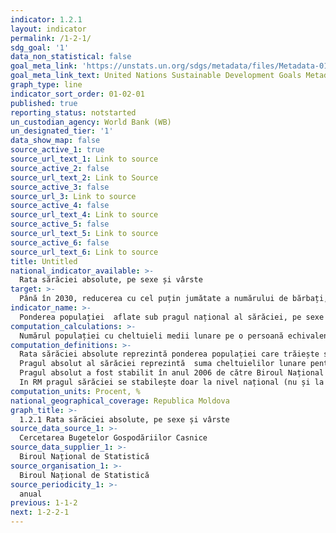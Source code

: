 ```yaml
---
indicator: 1.2.1
layout: indicator
permalink: /1-2-1/
sdg_goal: '1'
data_non_statistical: false
goal_meta_link: 'https://unstats.un.org/sdgs/metadata/files/Metadata-01-02-01.pdf '
goal_meta_link_text: United Nations Sustainable Development Goals Metadata (PDF 98.2 KB)
graph_type: line
indicator_sort_order: 01-02-01
published: true
reporting_status: notstarted
un_custodian_agency: World Bank (WB)
un_designated_tier: '1'
data_show_map: false
source_active_1: true
source_url_text_1: Link to source
source_active_2: false
source_url_text_2: Link to Source
source_active_3: false
source_url_3: Link to source
source_active_4: false
source_url_text_4: Link to source
source_active_5: false
source_url_text_5: Link to source
source_active_6: false
source_url_text_6: Link to source
title: Untitled
national_indicator_available: >-
  Rata sărăciei absolute, pe sexe și vârste
target: >-
  Până în 2030, reducerea cu cel puțin jumătate a numărului de bărbați, femei și copii de toate vârstele care trăiesc în sărăcie în toate dimensiunile acesteia potrivit definițiilor naționale
indicator_name: >-
  Ponderea populației  aflate sub pragul național al sărăciei, pe sexe și vârste
computation_calculations: >-
  Numărul populației cu cheltuieli medii lunare pe o persoană echivalent adultă mai mici decât valoarea pragului absolut al sărăciei, în perioada de referință / numărul total al populației în anul de referință *100.
computation_definitions: >-
  Rata sărăciei absolute reprezintă ponderea populației care trăiește sub pragul sărăciei stabilit la nivel național. <br> 
  Pragul absolut al sărăciei reprezintă  suma cheltuielilor lunare pentru un set de   produse  alimentare,  bunuri  nealimentare și servicii considerată  drept sumă minimă necesară unei gospodării pentru a asigura un nivel de trai decent. <br> 
  Pragul absolut a fost stabilit în anul 2006 de către Biroul Național de Statistică conform metodologiei (elaborate în comun de către BNS și Ministerul Economiei), care presupune recalcularea anuală a pragului sărăciei în baza Indicelui Prețurilor de Consum. In anul 2016 metodologia de estimare a indicatorilor sărăciei absolute a fost revizuită și Pragul absolut al sărăciei a fost recalculat.<br> 
  In RM pragul sărăciei se stabilește doar la nivel național (nu și la nivel urban sau rural). Din anul 2014 rata sărăciei este calculată după metodologia noua, aprobată prin Ordinul Biroului Național de Statistică nr. 56 din 24 august 2018.
computation_units: Procent, %
national_geographical_coverage: Republica Moldova
graph_title: >-
  1.2.1 Rata sărăciei absolute, pe sexe și vârste
source_data_source_1: >-
  Cercetarea Bugetelor Gospodăriilor Casnice
source_data_supplier_1: >-
  Biroul Național de Statistică
source_organisation_1: >-
  Biroul Național de Statistică
source_periodicity_1: >-
  anual
previous: 1-1-2
next: 1-2-2-1
---
```


